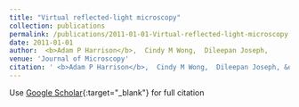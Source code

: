```yaml
---
title: "Virtual reflected-light microscopy"
collection: publications
permalink: /publications/2011-01-01-Virtual-reflected-light-microscopy
date: 2011-01-01
author:  <b>Adam P Harrison</b>,  Cindy M Wong,  Dileepan Joseph, 
venue: 'Journal of Microscopy'
citation: ' <b>Adam P Harrison</b>,  Cindy M Wong,  Dileepan Joseph, &quot;Virtual reflected-light microscopy.&quot; <i>Journal of Microscopy</i>, 2011.'
---
```

Use [Google Scholar](https://scholar.google.com/scholar?q=Virtual+reflected+light+microscopy){:target="_blank"} for full citation